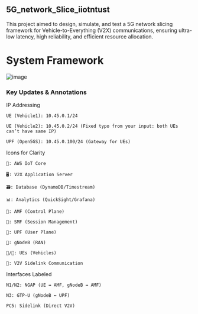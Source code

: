 ## 5G_network_Slice_iiotntust
This project aimed to design, simulate, and test a 5G network slicing framework for Vehicle-to-Everything (V2X) communications, ensuring ultra-low latency, high reliability, and efficient resource allocation.

# System Framework

![image](https://github.com/user-attachments/assets/98571224-337a-4898-a3d5-12eeb6584dc4)


### Key Updates & Annotations

  IP Addressing

    UE (Vehicle1): 10.45.0.1/24
    
    UE (Vehicle2): 10.45.0.2/24 (Fixed typo from your input: both UEs can’t have same IP)
    
    UPF (Open5GS): 10.45.0.100/24 (Gateway for UEs)

  Icons for Clarity

    🏢: AWS IoT Core
  
    🖥️: V2X Application Server
  
    🗃️: Database (DynamoDB/Timestream)
  
    📊: Analytics (QuickSight/Grafana)
  
    📡: AMF (Control Plane)
  
    🔌: SMF (Session Management)
  
    🚀: UPF (User Plane)
  
    📶: gNodeB (RAN)
  
    🚗/🚙: UEs (Vehicles)
  
    🔄: V2V Sidelink Communication

Interfaces Labeled

    N1/N2: NGAP (UE ↔ AMF, gNodeB ↔ AMF)

    N3: GTP-U (gNodeB ↔ UPF)

    PC5: Sidelink (Direct V2V)

